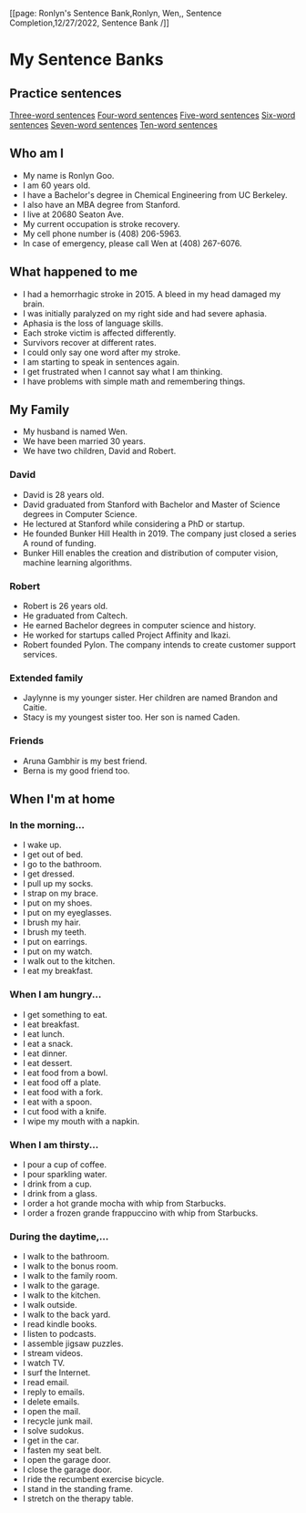 [[page: Ronlyn's Sentence Bank,Ronlyn, Wen,, Sentence Completion,12/27/2022, Sentence Bank /]]

# My Sentence Banks
## Practice sentences
[Three-word sentences](3wordsentences,0,0)
[Four-word sentences](4wordsentences,0,0)
[Five-word sentences](5wordsentences,0,0)
[Six-word sentences](6wordsentences,0,0)
[Seven-word sentences](7wordsentences,0,0)
[Ten-word sentences](10wordsentences,0,0)

## Who am I
- My name is Ronlyn Goo.
- I am 60 years old.
- I have a Bachelor's degree in Chemical Engineering from UC Berkeley.
- I also have an MBA degree from Stanford.
- I live at 20680 Seaton Ave.
- My current occupation is stroke recovery.
- My cell phone number is (408) 206-5963.
- In case of emergency, please call Wen at (408) 267-6076.

## What happened to me
- I had a hemorrhagic stroke in 2015. A bleed in my head damaged my brain.
- I was initially paralyzed on my right side and had severe aphasia.
- Aphasia is the loss of language skills.
- Each stroke victim is affected differently.
- Survivors recover at different rates.
- I could only say one word after my stroke.
- I am starting to speak in sentences again.
- I get frustrated when I cannot say what I am thinking.
- I have problems with simple math and remembering things.

## My Family
- My husband is named Wen.
- We have been married 30 years.
- We have two children, David and Robert.
### David
- David is 28 years old.
- David graduated from Stanford with Bachelor and Master of Science degrees in Computer Science.
- He lectured at Stanford while considering a PhD or startup.
- He founded Bunker Hill Health in 2019. The company just closed a series A round of funding.
- Bunker Hill enables the creation and distribution of computer vision, machine learning algorithms.
### Robert
- Robert is 26 years old.
- He graduated from Caltech.
- He earned Bachelor degrees in computer science and history.
- He worked for startups called Project Affinity and Ikazi.
- Robert founded Pylon. The company intends to create customer support services.
### Extended family
- Jaylynne is my younger sister. Her children are named Brandon and Caitie.
- Stacy is my youngest sister too. Her son is named Caden.
### Friends
- Aruna Gambhir is my best friend.
- Berna is my good friend too.

## When I'm at home
### In the morning...
- I wake up.
- I get out of bed.
- I go to the bathroom.
- I get dressed.
- I pull up my socks.
- I strap on my brace.
- I put on my shoes.
- I put on my eyeglasses.
- I brush my hair.
- I brush my teeth.
- I put on earrings.
- I put on my watch.
- I walk out to the kitchen.
- I eat my breakfast.
### When I am hungry...
- I get something to eat.
- I eat breakfast.
- I eat lunch.
- I eat a snack.
- I eat dinner.
- I eat dessert.
- I eat food from a bowl.
- I eat food off a plate.
- I eat food with a fork.
- I eat with a spoon.
- I cut food with a knife.
- I wipe my mouth with a napkin.
### When I am thirsty...
- I pour a cup of coffee.
- I pour sparkling water.
- I drink from a cup.
- I drink from a glass.
- I order a hot grande mocha with whip from Starbucks.
- I order a frozen grande frappuccino with whip from Starbucks.
### During the daytime,...
- I walk to the bathroom.
- I walk to the bonus room.
- I walk to the family room.
- I walk to the garage.
- I walk to the kitchen.
- I walk outside.
- I walk to the back yard.
- I read kindle books.
- I listen to podcasts.
- I assemble jigsaw puzzles.
- I stream videos.
- I watch TV.
- I surf the Internet.
- I read email.
- I reply to emails.
- I delete emails.
- I open the mail.
- I recycle junk mail.
- I solve sudokus.
- I get in the car.
- I fasten my seat belt.
- I open the garage door.
- I close the garage door.
- I ride the recumbent exercise bicycle.
- I stand in the standing frame.
- I stretch on the therapy table.
